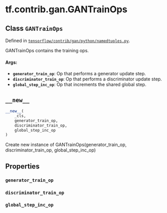 <div itemscope itemtype="http://developers.google.com/ReferenceObject">
<meta itemprop="name" content="tf.contrib.gan.GANTrainOps" />
<meta itemprop="path" content="Stable" />
<meta itemprop="property" content="generator_train_op"/>
<meta itemprop="property" content="discriminator_train_op"/>
<meta itemprop="property" content="global_step_inc_op"/>
<meta itemprop="property" content="__new__"/>
</div>

# tf.contrib.gan.GANTrainOps

## Class `GANTrainOps`





Defined in [`tensorflow/contrib/gan/python/namedtuples.py`](/code/stable/tensorflow/contrib/gan/python/namedtuples.py).

GANTrainOps contains the training ops.

#### Args:

* <b>`generator_train_op`</b>: Op that performs a generator update step.
* <b>`discriminator_train_op`</b>: Op that performs a discriminator update step.
* <b>`global_step_inc_op`</b>: Op that increments the shared global step.

<h2 id="__new__"><code>__new__</code></h2>

``` python
__new__(
    _cls,
    generator_train_op,
    discriminator_train_op,
    global_step_inc_op
)
```

Create new instance of GANTrainOps(generator_train_op, discriminator_train_op, global_step_inc_op)



## Properties

<h3 id="generator_train_op"><code>generator_train_op</code></h3>



<h3 id="discriminator_train_op"><code>discriminator_train_op</code></h3>



<h3 id="global_step_inc_op"><code>global_step_inc_op</code></h3>






